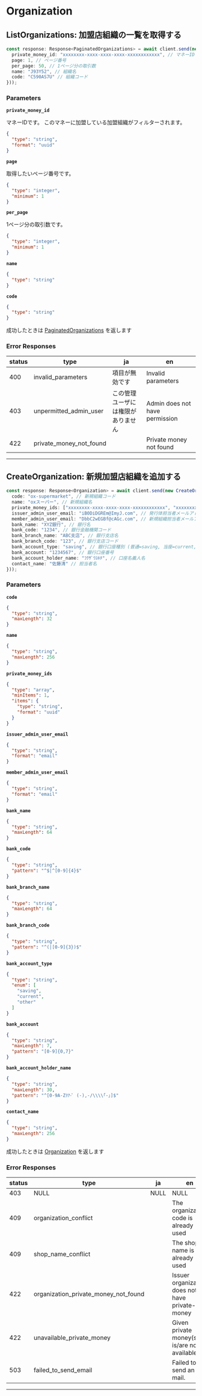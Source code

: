 # Organization

<a name="list-organizations"></a>
## ListOrganizations: 加盟店組織の一覧を取得する

```typescript
const response: Response<PaginatedOrganizations> = await client.send(new ListOrganizations({
  private_money_id: "xxxxxxxx-xxxx-xxxx-xxxx-xxxxxxxxxxxx", // マネーID
  page: 1, // ページ番号
  per_page: 50, // 1ページ分の取引数
  name: "J93Y52", // 組織名
  code: "C590AS7U" // 組織コード
}));
```



### Parameters
**`private_money_id`** 
  

マネーIDです。
このマネーに加盟している加盟組織がフィルターされます。

```json
{
  "type": "string",
  "format": "uuid"
}
```

**`page`** 
  

取得したいページ番号です。

```json
{
  "type": "integer",
  "minimum": 1
}
```

**`per_page`** 
  

1ページ分の取引数です。

```json
{
  "type": "integer",
  "minimum": 1
}
```

**`name`** 
  


```json
{
  "type": "string"
}
```

**`code`** 
  


```json
{
  "type": "string"
}
```



成功したときは
[PaginatedOrganizations](./responses.md#paginated-organizations)
を返します

### Error Responses
|status|type|ja|en|
|---|---|---|---|
|400|invalid_parameters|項目が無効です|Invalid parameters|
|403|unpermitted_admin_user|この管理ユーザには権限がありません|Admin does not have permission|
|422|private_money_not_found||Private money not found|



---


<a name="create-organization"></a>
## CreateOrganization: 新規加盟店組織を追加する

```typescript
const response: Response<Organization> = await client.send(new CreateOrganization({
  code: "ox-supermarket", // 新規組織コード
  name: "oxスーパー", // 新規組織名
  private_money_ids: ["xxxxxxxx-xxxx-xxxx-xxxx-xxxxxxxxxxxx", "xxxxxxxx-xxxx-xxxx-xxxx-xxxxxxxxxxxx", "xxxxxxxx-xxxx-xxxx-xxxx-xxxxxxxxxxxx"], // 加盟店組織で有効にするマネーIDの配列
  issuer_admin_user_email: "iB0DiDGREm@ImyJ.com", // 発行体担当者メールアドレス
  member_admin_user_email: "DbbC2wEGBf@cAGc.com", // 新規組織担当者メールアドレス
  bank_name: "XYZ銀行", // 銀行名
  bank_code: "1234", // 銀行金融機関コード
  bank_branch_name: "ABC支店", // 銀行支店名
  bank_branch_code: "123", // 銀行支店コード
  bank_account_type: "saving", // 銀行口座種別 (普通=saving, 当座=current, その他=other)
  bank_account: "1234567", // 銀行口座番号
  bank_account_holder_name: "ﾌｸｻﾞﾜﾕｷﾁ", // 口座名義人名
  contact_name: "佐藤清" // 担当者名
}));
```



### Parameters
**`code`** 
  


```json
{
  "type": "string",
  "maxLength": 32
}
```

**`name`** 
  


```json
{
  "type": "string",
  "maxLength": 256
}
```

**`private_money_ids`** 
  


```json
{
  "type": "array",
  "minItems": 1,
  "items": {
    "type": "string",
    "format": "uuid"
  }
}
```

**`issuer_admin_user_email`** 
  


```json
{
  "type": "string",
  "format": "email"
}
```

**`member_admin_user_email`** 
  


```json
{
  "type": "string",
  "format": "email"
}
```

**`bank_name`** 
  


```json
{
  "type": "string",
  "maxLength": 64
}
```

**`bank_code`** 
  


```json
{
  "type": "string",
  "pattern": "^$|^[0-9]{4}$"
}
```

**`bank_branch_name`** 
  


```json
{
  "type": "string",
  "maxLength": 64
}
```

**`bank_branch_code`** 
  


```json
{
  "type": "string",
  "pattern": "^(|[0-9]{3})$"
}
```

**`bank_account_type`** 
  


```json
{
  "type": "string",
  "enum": [
    "saving",
    "current",
    "other"
  ]
}
```

**`bank_account`** 
  


```json
{
  "type": "string",
  "maxLength": 7,
  "pattern": "[0-9]{0,7}"
}
```

**`bank_account_holder_name`** 
  


```json
{
  "type": "string",
  "maxLength": 30,
  "pattern": "^[0-9A-Zｦｱ-ﾟ (-),-/\\\\｢-｣]$"
}
```

**`contact_name`** 
  


```json
{
  "type": "string",
  "maxLength": 256
}
```



成功したときは
[Organization](./responses.md#organization)
を返します

### Error Responses
|status|type|ja|en|
|---|---|---|---|
|403|NULL|NULL|NULL|
|409|organization_conflict||The organization code is already used|
|409|shop_name_conflict||The shop name is already used|
|422|organization_private_money_not_found||Issuer organization does not have private-money|
|422|unavailable_private_money||Given private money(s) is/are not available|
|503|failed_to_send_email||Failed to send an E-mail.|



---




